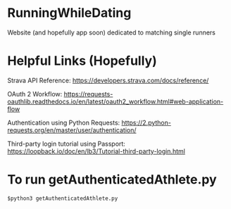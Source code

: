 # RunningWhileDating
Website (and hopefully app soon) dedicated to matching single runners

# Helpful Links (Hopefully)
Strava API Reference: https://developers.strava.com/docs/reference/

OAuth 2 Workflow: https://requests-oauthlib.readthedocs.io/en/latest/oauth2_workflow.html#web-application-flow

Authentication using Python Requests: https://2.python-requests.org/en/master/user/authentication/ 

Third-party login tutorial using Passport: https://loopback.io/doc/en/lb3/Tutorial-third-party-login.html

# To run getAuthenticatedAthlete.py
```
$python3 getAuthenticatedAthlete.py
```
